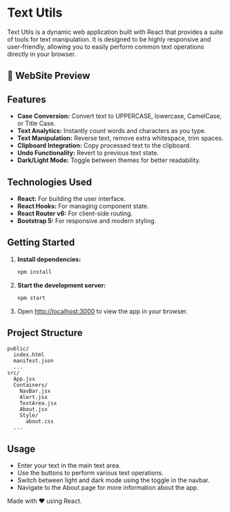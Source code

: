 # Text Utils

Text Utils is a dynamic web application built with React that provides a suite of tools for text manipulation. It is designed to be highly responsive and user-friendly, allowing you to easily perform common text operations directly in your browser.

## 🔎 WebSite Preview
<!-- ![Project Screenshot]() -->

## Features

- **Case Conversion:** Convert text to UPPERCASE, lowercase, CamelCase, or Title Case.
- **Text Analytics:** Instantly count words and characters as you type.
- **Text Manipulation:** Reverse text, remove extra whitespace, trim spaces.
- **Clipboard Integration:** Copy processed text to the clipboard.
- **Undo Functionality:** Revert to previous text state.
- **Dark/Light Mode:** Toggle between themes for better readability.

## Technologies Used

- **React:** For building the user interface.
- **React Hooks:** For managing component state.
- **React Router v6:** For client-side routing.
- **Bootstrap 5:** For responsive and modern styling.

## Getting Started

1. **Install dependencies:**
   ```sh
   npm install
   ```
2. **Start the development server:**
   ```sh
   npm start
   ```
3. Open [http://localhost:3000](http://localhost:3000) to view the app in your browser.

## Project Structure

```
public/
  index.html
  manifest.json
  ...
src/
  App.jsx
  Containers/
    NavBar.jsx
    Alert.jsx
    TextArea.jsx
    About.jsx
    Style/
      about.css
  ...
```

## Usage

- Enter your text in the main text area.
- Use the buttons to perform various text operations.
- Switch between light and dark mode using the toggle in the navbar.
- Navigate to the About page for more information about the app.

Made with ❤️ using React.